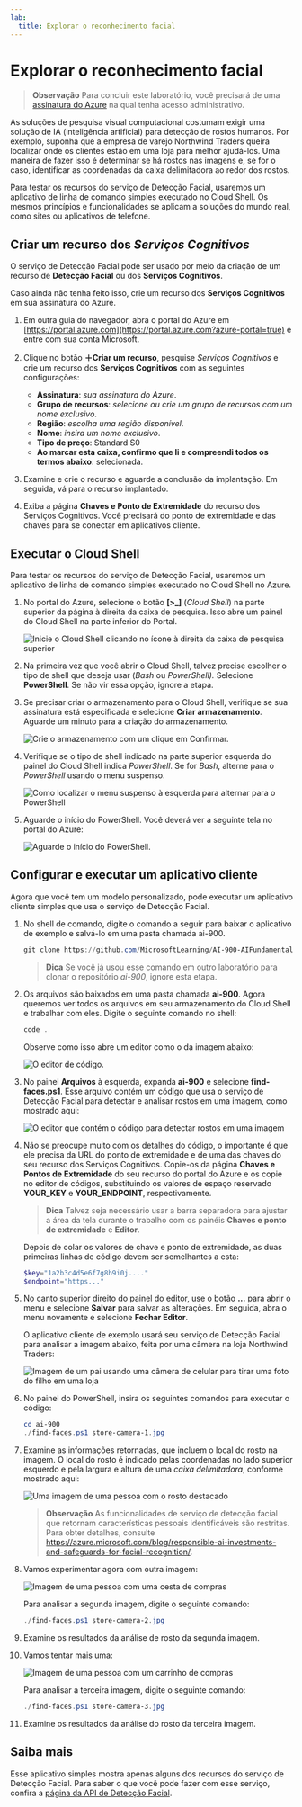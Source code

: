 ```yaml
---
lab:
  title: Explorar o reconhecimento facial
---
```


# <a name="explore-face-recognition"></a>Explorar o reconhecimento facial

> **Observação** Para concluir este laboratório, você precisará de uma [assinatura do Azure](https://azure.microsoft.com/free?azure-portal=true) na qual tenha acesso administrativo.

As soluções de pesquisa visual computacional costumam exigir uma solução de IA (inteligência artificial) para detecção de rostos humanos. Por exemplo, suponha que a empresa de varejo Northwind Traders queira localizar onde os clientes estão em uma loja para melhor ajudá-los. Uma maneira de fazer isso é determinar se há rostos nas imagens e, se for o caso, identificar as coordenadas da caixa delimitadora ao redor dos rostos.

Para testar os recursos do serviço de Detecção Facial, usaremos um aplicativo de linha de comando simples executado no Cloud Shell. Os mesmos princípios e funcionalidades se aplicam a soluções do mundo real, como sites ou aplicativos de telefone.

## <a name="create-a-cognitive-services-resource"></a>Criar um recurso dos *Serviços Cognitivos*

O serviço de Detecção Facial pode ser usado por meio da criação de um recurso de **Detecção Facial** ou dos **Serviços Cognitivos**.

Caso ainda não tenha feito isso, crie um recurso dos **Serviços Cognitivos** em sua assinatura do Azure.

1. Em outra guia do navegador, abra o portal do Azure em [https://portal.azure.com](https://portal.azure.com?azure-portal=true) e entre com sua conta Microsoft.

1. Clique no botão **&#65291;Criar um recurso**, pesquise *Serviços Cognitivos* e crie um recurso dos **Serviços Cognitivos** com as seguintes configurações:
    - **Assinatura**: *sua assinatura do Azure*.
    - **Grupo de recursos**: *selecione ou crie um grupo de recursos com um nome exclusivo*.
    - **Região**: *escolha uma região disponível*.
    - **Nome**: *insira um nome exclusivo*.
    - **Tipo de preço**: Standard S0
    - **Ao marcar esta caixa, confirmo que li e compreendi todos os termos abaixo**: selecionada.

1. Examine e crie o recurso e aguarde a conclusão da implantação. Em seguida, vá para o recurso implantado.

1. Exiba a página **Chaves e Ponto de Extremidade** do recurso dos Serviços Cognitivos. Você precisará do ponto de extremidade e das chaves para se conectar em aplicativos cliente.

## <a name="run-cloud-shell"></a>Executar o Cloud Shell

Para testar os recursos do serviço de Detecção Facial, usaremos um aplicativo de linha de comando simples executado no Cloud Shell no Azure. 

1. No portal do Azure, selecione o botão **[>_]** (*Cloud Shell*) na parte superior da página à direita da caixa de pesquisa. Isso abre um painel do Cloud Shell na parte inferior do Portal. 

    ![Inicie o Cloud Shell clicando no ícone à direita da caixa de pesquisa superior](media/create-face-solutions/powershell-portal-guide-1.png)

1. Na primeira vez que você abrir o Cloud Shell, talvez precise escolher o tipo de shell que deseja usar (*Bash* ou *PowerShell).* Selecione **PowerShell**. Se não vir essa opção, ignore a etapa.  

1. Se precisar criar o armazenamento para o Cloud Shell, verifique se sua assinatura está especificada e selecione **Criar armazenamento**. Aguarde um minuto para a criação do armazenamento.

    ![Crie o armazenamento com um clique em Confirmar.](media/create-face-solutions/powershell-portal-guide-2.png)       

1. Verifique se o tipo de shell indicado na parte superior esquerda do painel do Cloud Shell indica *PowerShell*. Se for *Bash*, alterne para o *PowerShell* usando o menu suspenso.

    ![Como localizar o menu suspenso à esquerda para alternar para o PowerShell](media/create-face-solutions/powershell-portal-guide-3.png) 

1. Aguarde o início do PowerShell. Você deverá ver a seguinte tela no portal do Azure:  

    ![Aguarde o início do PowerShell.](media/create-face-solutions/powershell-prompt.png)

## <a name="configure-and-run-a-client-application"></a>Configurar e executar um aplicativo cliente

Agora que você tem um modelo personalizado, pode executar um aplicativo cliente simples que usa o serviço de Detecção Facial.

1. No shell de comando, digite o comando a seguir para baixar o aplicativo de exemplo e salvá-lo em uma pasta chamada ai-900.

    ```PowerShell
    git clone https://github.com/MicrosoftLearning/AI-900-AIFundamentals ai-900
    ```

    > **Dica** Se você já usou esse comando em outro laboratório para clonar o repositório *ai-900*, ignore esta etapa.

1. Os arquivos são baixados em uma pasta chamada **ai-900**. Agora queremos ver todos os arquivos em seu armazenamento do Cloud Shell e trabalhar com eles. Digite o seguinte comando no shell:

     ```PowerShell
    code .
    ```

    Observe como isso abre um editor como o da imagem abaixo: 

    ![O editor de código.](media/create-face-solutions/powershell-portal-guide-4.png) 

1. No painel **Arquivos** à esquerda, expanda **ai-900** e selecione **find-faces.ps1**. Esse arquivo contém um código que usa o serviço de Detecção Facial para detectar e analisar rostos em uma imagem, como mostrado aqui:

    ![O editor que contém o código para detectar rostos em uma imagem](media/create-face-solutions/find-faces-code.png)

1. Não se preocupe muito com os detalhes do código, o importante é que ele precisa da URL do ponto de extremidade e de uma das chaves do seu recurso dos Serviços Cognitivos. Copie-os da página **Chaves e Pontos de Extremidade** do seu recurso do portal do Azure e os copie no editor de códigos, substituindo os valores de espaço reservado **YOUR_KEY** e **YOUR_ENDPOINT**, respectivamente.

    > **Dica** Talvez seja necessário usar a barra separadora para ajustar a área da tela durante o trabalho com os painéis **Chaves e ponto de extremidade** e **Editor**.

    Depois de colar os valores de chave e ponto de extremidade, as duas primeiras linhas de código devem ser semelhantes a esta:

    ```PowerShell
    $key="1a2b3c4d5e6f7g8h9i0j...."    
    $endpoint="https..."
    ```

1. No canto superior direito do painel do editor, use o botão **...** para abrir o menu e selecione **Salvar** para salvar as alterações. Em seguida, abra o menu novamente e selecione **Fechar Editor**.

    O aplicativo cliente de exemplo usará seu serviço de Detecção Facial para analisar a imagem abaixo, feita por uma câmera na loja Northwind Traders:

    ![Imagem de um pai usando uma câmera de celular para tirar uma foto do filho em uma loja](media/create-face-solutions/store-camera-1.jpg)

1. No painel do PowerShell, insira os seguintes comandos para executar o código:

    ```PowerShell
    cd ai-900
    ./find-faces.ps1 store-camera-1.jpg
    ```

1. Examine as informações retornadas, que incluem o local do rosto na imagem. O local do rosto é indicado pelas coordenadas no lado superior esquerdo e pela largura e altura de uma *caixa delimitadora*, conforme mostrado aqui:

    ![Uma imagem de uma pessoa com o rosto destacado](media/create-face-solutions/store-camera-1-face.jpg)

    >**Observação** As funcionalidades de serviço de detecção facial que retornam características pessoais identificáveis são restritas. Para obter detalhes, consulte https://azure.microsoft.com/blog/responsible-ai-investments-and-safeguards-for-facial-recognition/.

1. Vamos experimentar agora com outra imagem:

    ![Imagem de uma pessoa com uma cesta de compras](media/create-face-solutions/store-camera-2.jpg)

    Para analisar a segunda imagem, digite o seguinte comando:

    ```PowerShell
    ./find-faces.ps1 store-camera-2.jpg
    ```

1. Examine os resultados da análise de rosto da segunda imagem.

1. Vamos tentar mais uma:

    ![Imagem de uma pessoa com um carrinho de compras](media/create-face-solutions/store-camera-3.jpg)

    Para analisar a terceira imagem, digite o seguinte comando:

    ```PowerShell
    ./find-faces.ps1 store-camera-3.jpg
    ```

1. Examine os resultados da análise do rosto da terceira imagem.

## <a name="learn-more"></a>Saiba mais

Esse aplicativo simples mostra apenas alguns dos recursos do serviço de Detecção Facial. Para saber o que você pode fazer com esse serviço, confira a [página da API de Detecção Facial](https://azure.microsoft.com/services/cognitive-services/face/).
